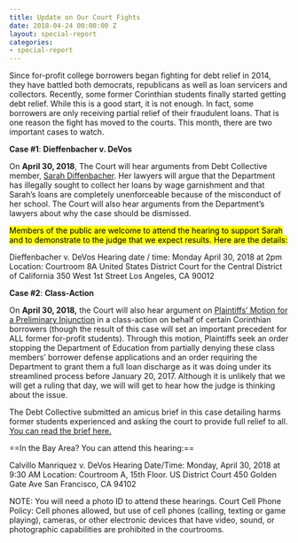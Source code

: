 ```yaml
---
title: Update on Our Court Fights
date: 2018-04-24 00:00:00 Z
layout: special-report
categories:
- special-report
---
```


Since for-profit college borrowers began fighting for debt relief in 2014, they have battled both democrats, republicans as well as loan servicers and collectors. Recently, some former Corinthian students finally started getting debt relief. While this is a good start, it is not enough. In fact, some borrowers are only receiving partial relief of their fraudulent loans. That is one reason the fight has moved to the courts. This month, there are two important cases to watch.

**Case #1**: **Dieffenbacher v. DeVos**

On **April 30, 2018**, The Court will hear arguments from Debt Collective member, [Sarah Diffenbacher](http://www.chicagotribune.com/business/ct-biz-corinthian-students-loan-relief-20180316-story.html). Her lawyers will argue that the Department has illegally sought to collect her loans by wage garnishment and that Sarah’s loans are completely unenforceable because of the misconduct of her school. The Court will also hear arguments from the Department’s lawyers about why the case should be dismissed.

<mark>Members of the public are welcome to attend the hearing to support Sarah and to demonstrate to the judge that we expect results. Here are the details:</mark>

Dieffenbacher v. DeVos
Hearing date / time:  Monday April 30, 2018 at 2pm
Location:
Courtroom 8A
United States District Court for the Central District of California
350 West 1st Street
Los Angeles, CA 90012

 
**Case #2**: **Class-Action**

On **April 30, 2018,** the Court will also hear argument on [Plaintiffs’ Motion for a Preliminary Injunction](http://www.washingtonpost.com/news/grade-point/wp/2018/03/19/consumer-attorneys-want-to-put-an-end-to-education-dept-partial-student-debt-relief-plan/?utm_term=.7278bc94a419) in a class-action on behalf of certain Corinthian borrowers (though the result of this case will set an important precedent for ALL former for-profit students). Through this motion, Plaintiffs seek an order stopping the Department of Education from partially denying these class members’ borrower defense applications and an order requiring the Department to grant them a full loan discharge as it was doing under its streamlined process before January 20, 2017. Although it is unlikely that we will get a ruling that day, we will will get to hear how the judge is thinking about the issue.

The Debt Collective submitted an amicus brief in this case detailing harms former students experienced and asking the court to provide full relief to all. [You can read the brief here.
](http://drive.google.com/file/d/1hT4mLFsGodLKK0ysLyeLjUHR1odxNOuY/view?usp=sharing)

==In the Bay Area? You can attend this hearing:==

Calvillo Manriquez v. DeVos
Hearing Date/Time: Monday, April 30, 2018 at 9:30 AM
Location:
Courtroom A, 15th Floor.
US District Court
450 Golden Gate Ave
San Francisco, CA 94102

NOTE: You will need a photo ID to attend these hearings. Court Cell Phone Policy: Cell phones allowed, but use of cell phones (calling, texting or game playing), cameras, or other electronic devices that have video, sound, or photographic capabilities are prohibited in the courtrooms. 

